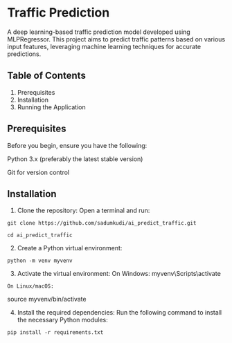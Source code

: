 # Traffic Prediction

A deep learning-based traffic prediction model developed using MLPRegressor. This project aims to predict traffic patterns based on various input features, leveraging machine learning techniques for accurate predictions.

## Table of Contents
1. Prerequisites
2. Installation
3. Running the Application   

## Prerequisites
Before you begin, ensure you have the following:

Python 3.x (preferably the latest stable version)

Git for version control

## Installation
1.   Clone the repository:
   Open a terminal and run:   
    

    git clone https://github.com/sadumkudi/ai_predict_traffic.git

    cd ai_predict_traffic
2.   Create a Python virtual environment:
   
    python -m venv myvenv

3.   Activate the virtual environment:
    On Windows:
myvenv\Scripts\activate

    On Linux/macOS:
    
source myvenv/bin/activate


4.   Install the required dependencies:
    Run the following command to install the necessary Python modules:

    pip install -r requirements.txt



